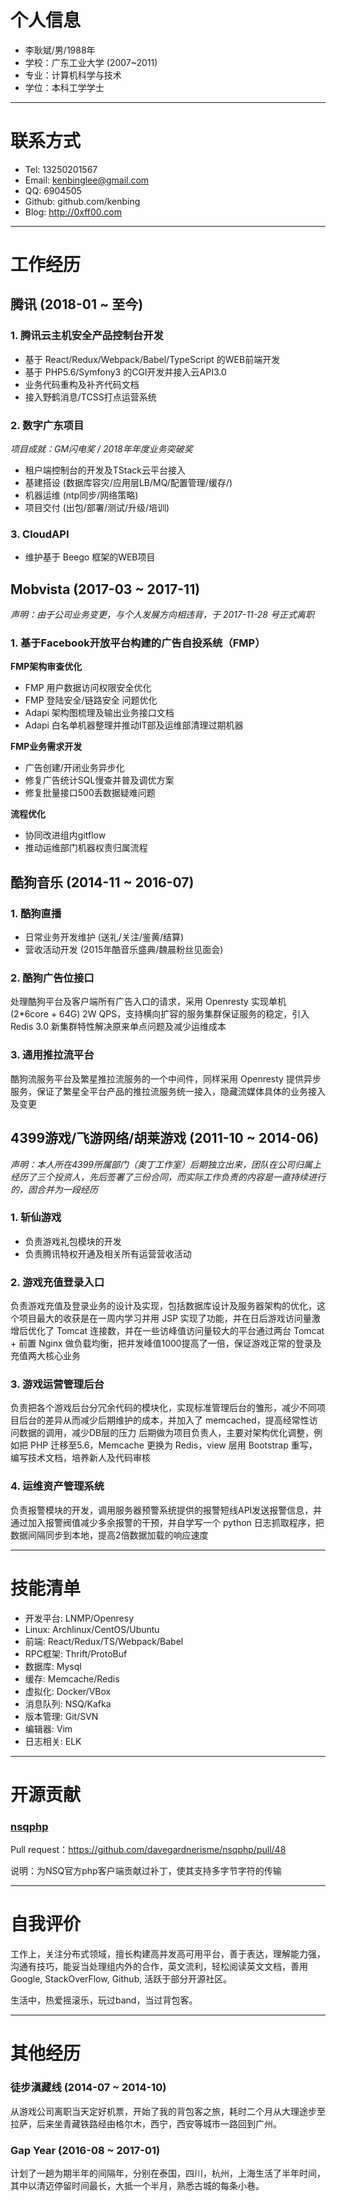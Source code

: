 ﻿# 个人信息

- 李耿斌/男/1988年
- 学校：广东工业大学 (2007~2011)
- 专业：计算机科学与技术
- 学位：本科工学学士

---

# 联系方式

- Tel: 13250201567
- Email: kenbinglee@gmail.com
- QQ: 6904505
- Github: github.com/kenbing
- Blog: http://0xff00.com

---

# 工作经历

## 腾讯 (2018-01 ~ 至今)

### 1. 腾讯云主机安全产品控制台开发

- 基于 React/Redux/Webpack/Babel/TypeScript 的WEB前端开发
- 基于 PHP5.6/Symfony3 的CGI开发并接入云API3.0
- 业务代码重构及补齐代码文档
- 接入野鹤消息/TCSS打点运营系统

### 2. 数字广东项目

*项目成就：GM闪电奖 / 2018年年度业务突破奖*

- 租户端控制台的开发及TStack云平台接入
- 基建搭设 (数据库容灾/应用层LB/MQ/配置管理/缓存/)
- 机器运维 (ntp同步/网络策略)
- 项目交付 (出包/部署/测试/升级/培训)

### 3. CloudAPI

- 维护基于 Beego 框架的WEB项目

## Mobvista (2017-03 ~ 2017-11)

*声明：由于公司业务变更，与个人发展方向相违背，于 2017-11-28 号正式离职*

### 1. 基于Facebook开放平台构建的广告自投系统（FMP）

**FMP架构审查优化**

- FMP 用户数据访问权限安全优化
- FMP 登陆安全/链路安全 问题优化
- Adapi 架构图梳理及输出业务接口文档
- Adapi 白名单机器整理并推动IT部及运维部清理过期机器

**FMP业务需求开发**

- 广告创建/开闭业务异步化
- 修复广告统计SQL慢查并普及调优方案
- 修复批量接口500丢数据疑难问题

**流程优化**

- 协同改进组内gitflow
- 推动运维部门机器权责归属流程 


## 酷狗音乐 (2014-11 ~ 2016-07)

### 1. 酷狗直播

- 日常业务开发维护 (送礼/关注/鉴黄/结算)
- 营收活动开发 (2015年酷音乐盛典/魏晨粉丝见面会)

### 2. 酷狗广告位接口

处理酷狗平台及客户端所有广告入口的请求，采用 Openresty 实现单机 (2*6core + 64G) 2W QPS，支持横向扩容的服务集群保证服务的稳定，引入 Redis 3.0 新集群特性解决原来单点问题及减少运维成本

### 3. 通用推拉流平台

酷狗流服务平台及繁星推拉流服务的一个中间件，同样采用 Openresty 提供异步服务，保证了繁星全平台产品的推拉流服务统一接入，隐藏流媒体具体的业务接入及变更


## 4399游戏/飞游网络/胡莱游戏 (2011-10 ~ 2014-06)

*声明：本人所在4399所属部门（奥丁工作室）后期独立出来，团队在公司归属上经历了三个投资人，先后签署了三份合同，而实际工作负责的内容是一直持续进行的，固合并为一段经历*

### 1. 斩仙游戏

- 负责游戏礼包模块的开发
- 负责腾讯特权开通及相关所有运营营收活动

### 2. 游戏充值登录入口

负责游戏充值及登录业务的设计及实现，包括数据库设计及服务器架构的优化，这个项目最大的收获是在一周内学习并用 JSP 实现了功能，并在日后游戏访问量激增后优化了 Tomcat 连接数，并在一些访峰值访问量较大的平台通过两台 Tomcat + 前置 Nginx 做负载均衡，把并发峰值1000提高了一倍，保证游戏正常的登录及充值两大核心业务

### 3. 游戏运营管理后台

负责把各个游戏后台分冗余代码的模块化，实现标准管理后台的雏形，减少不同项目后台的差异从而减少后期维护的成本，并加入了 memcached，提高经常性访问数据的调用，减少DB层的压力 后期做为项目负责人，主要对架构优化调整，例如把 PHP 迁移至5.6，Memcache 更换为 Redis，view 层用 Bootstrap 重写，编写技术文档，培养新人及代码审核

### 4. 运维资产管理系统

负责报警模块的开发，调用服务器预警系统提供的报警短线API发送报警信息，并通过加入报警阀值减少多余报警的干预，并自学写一个 python 日志抓取程序，把数据间隔同步到本地，提高2倍数据加载的响应速度

---

# 技能清单

- 开发平台: LNMP/Openresy
- Linux: Archlinux/CentOS/Ubuntu
- 前端: React/Redux/TS/Webpack/Babel
- RPC框架: Thrift/ProtoBuf
- 数据库: Mysql
- 缓存: Memcache/Redis
- 虚拟化: Docker/VBox
- 消息队列: NSQ/Kafka
- 版本管理: Git/SVN
- 编辑器: Vim
- 日志相关: ELK

---

# 开源贡献

### [nsqphp](https://github.com/davegardnerisme/nsqphp '项目地址')

Pull request：https://github.com/davegardnerisme/nsqphp/pull/48

说明：为NSQ官方php客户端贡献过补丁，使其支持多字节字符的传输

---

# 自我评价 

工作上，关注分布式领域，擅长构建高并发高可用平台，善于表达，理解能力强，沟通有技巧，能妥当处理组内外的合作，英文流利，轻松阅读英文文档，善用 Google, StackOverFlow, Github, 活跃于部分开源社区。

生活中，热爱摇滚乐，玩过band，当过背包客。

---

# 其他经历

### 徒步滇藏线 (2014-07 ~ 2014-10)

从游戏公司离职当天定好机票，开始了我的背包客之旅，耗时二个月从大理途步至拉萨，后来坐青藏铁路经由格尔木，西宁，西安等城市一路回到广州。

### Gap Year (2016-08 ~ 2017-01)

计划了一趟为期半年的间隔年，分别在泰国，四川，杭州，上海生活了半年时间，其中以清迈停留时间最长，大抵一个半月，熟悉古城的每条小巷。
